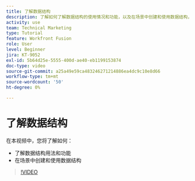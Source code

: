```yaml
---
title: 了解数据结构
description: 了解如何了解数据结构的使用情况和功能，以及在场景中创建和使用数据结构，所有这些都可以 [!DNL Adobe Workfront Fusion].
activity: use
team: Technical Marketing
type: Tutorial
feature: Workfront Fusion
role: User
level: Beginner
jira: KT-9052
exl-id: 5b64d25e-5555-400d-ae40-eb1199153874
doc-type: video
source-git-commit: a25a49e59ca483246271214886ea4dc9c10e8d66
workflow-type: tm+mt
source-wordcount: '50'
ht-degree: 0%

---
```


# 了解数据结构

在本视频中，您将了解如何：

* 了解数据结构用法和功能
* 在场景中创建和使用数据结构

>[!VIDEO](https://video.tv.adobe.com/v/335293/?quality=12&learn=on)

